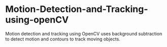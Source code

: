 # Motion-Detection-and-Tracking-using-openCV
Motion detection and tracking using OpenCV uses background subtraction to detect motion and contours to track moving objects.
